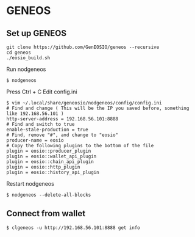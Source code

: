 # GENEOS
## Set up GENEOS
```
git clone https://github.com/GenEOSIO/geneos --recursive
cd geneos
./eosio_build.sh
```
Run nodgeneos
```
$ nodgeneos
```
Press Ctrl + C
Edit config.ini
```
$ vim ~/.local/share/geneosio/nodgeneos/config/config.ini
# Find and change ( This will be the IP you saved before, something like 192.168.56.101 )
http-server-address = 192.168.56.101:8888
# Find and switch to true
enable-stale-production = true
# Find, remove "#", and change to "eosio"
producer-name = eosio
# Copy the following plugins to the bottom of the file
plugin = eosio::producer_plugin
plugin = eosio::wallet_api_plugin
plugin = eosio::chain_api_plugin
plugin = eosio::http_plugin
plugin = eosio::history_api_plugin
```
Restart nodgeneos
```
$ nodgeneos --delete-all-blocks
```
## Connect from wallet 
```
$ clgeneos -u http://192.168.56.101:8888 get info
```
